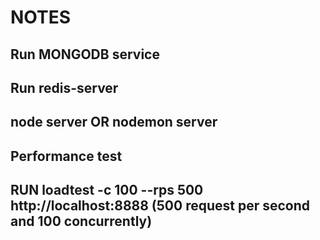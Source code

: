 # NOTES
## Run MONGODB service
## Run redis-server 
## node server OR nodemon server
## Performance test
## RUN loadtest -c 100 --rps 500 http://localhost:8888  (500 request per second and 100 concurrently)
